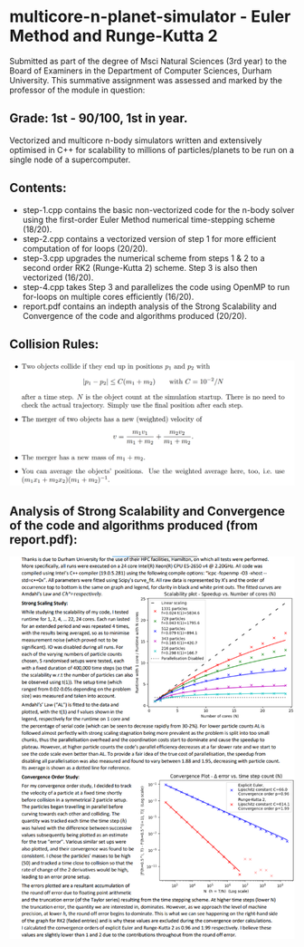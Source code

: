 # multicore-n-planet-simulator - Euler Method and Runge-Kutta 2
Submitted as part of the degree of Msci Natural Sciences (3rd year) to the Board of Examiners in the Department of Computer Sciences, Durham University. 
This summative assignment was assessed and marked by the professor of the module in question:
## Grade: 1st - 90/100, 1st in year.
Vectorized and multicore n-body simulators written and extensively optimised in C++ for scalability to millions of particles/planets to be run on a single node of a supercomputer.

## Contents:
* step-1.cpp contains the basic non-vectorized code for the n-body solver using the first-order Euler Method numerical time-stepping scheme (18/20).
* step-2.cpp contains a vectorized version of step 1 for more efficient computation of for loops (20/20).
* step-3.cpp upgrades the numerical scheme from steps 1 & 2 to a second order RK2 (Runge-Kutta 2) scheme. Step 3 is also then vectorized (16/20).
* step-4.cpp takes Step 3 and parallelizes the code using OpenMP to run for-loops on multiple cores efficiently (16/20).
* report.pdf contains an indepth analysis of the Strong Scalability and Convergence of the code and algorithms produced (20/20).

## Collision Rules:
![Rules](rules.png?raw=true "Rules")

## Analysis of Strong Scalability and Convergence of the code and algorithms produced (from report.pdf):
![Report](report.png?raw=true "Report")
